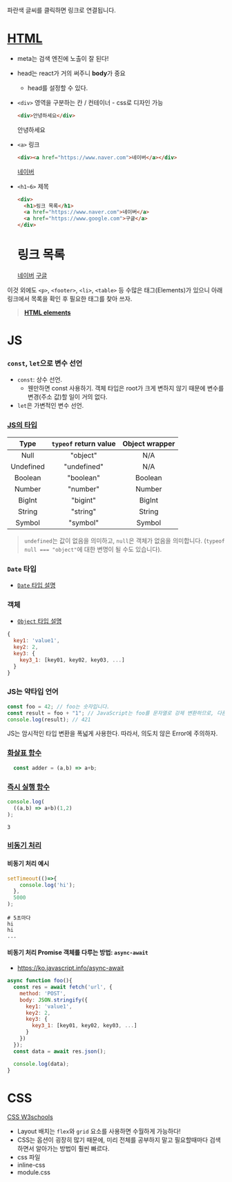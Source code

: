 파란색 글씨를 클릭하면 링크로 연결됩니다.

# [HTML](https://developer.mozilla.org/ko/docs/Web/HTML/Element)

- meta는 검색 엔진에 노출이 잘 된다!
- head는 react가 거의 써주니 **body**가 중요
  - head를 설정할 수 있다.

- `<div>` 영역을 구분하는 칸 / 컨테이너 - css로 디자인 가능
  ```html
  <div>안녕하세요</div>
  ```
  <div>안녕하세요</div>
- `<a>` 링크
  ```html
  <div><a href="https://www.naver.com">네이버</a></div>
  ```
  <div><a href="https://www.naver.com">네이버</a></div>
- `<h1~6>` 제목
  ```html
  <div>
    <h1>링크 목록</h1>
    <a href="https://www.naver.com">네이버</a>
    <a href="https://www.google.com">구글</a>
  </div>
  ```
  <div>
    <h1>링크 목록</h1>
    <a href="https://www.naver.com">네이버</a>
    <a href="https://www.google.com">구글</a>
  </div>

이것 외에도 `<p>`, `<footer>`, `<li>`, `<table>` 등 수많은 태그(Elements)가 있으니 아래 링크에서 목록을 확인 후 필요한 태그를 찾아 쓰자.

> **[HTML elements](https://www.w3schools.com/tags/default.asp)**

# JS

### `const`, `let`으로 변수 선언
- `const`: 상수 선언.
  - 웬만하면 const 사용하기. 객체 타입은 root가 크게 변하지 않기 때문에 변수를 변경(주소 값)할 일이 거의 없다.
- `let`은 가변적인 변수 선언.

### [JS의 타입](https://developer.mozilla.org/ko/docs/Web/JavaScript/Data_structures)

| Type | `typeof` return value | Object wrapper |
|:---:|:---:|:---:|
| Null |	"object" |	N/A |
| Undefined |	"undefined" |	N/A |
| Boolean | "boolean" |	Boolean |
| Number |	"number" | Number |
| BigInt |	"bigint" | BigInt |
| String |	"string" |	String |
| Symbol |	"symbol" |	Symbol |

> `undefined`는 값이 없음을 의미하고, `null`은 객체가 없음을 의미합니다. (`typeof null === "object"`에 대한 변명이 될 수도 있습니다).

### `Date` 타입
- [`Date` 타입 설명](https://developer.mozilla.org/ko/docs/Web/JavaScript/Reference/Global_Objects/Date)

### 객체
- [`Object` 타입 설명](https://developer.mozilla.org/ko/docs/Web/JavaScript/Data_structures#%EA%B0%9D%EC%B2%B4)
```js
{
  key1: 'value1',
  key2: 2,
  key3: {
    key3_1: [key01, key02, key03, ...]
  }
}
```

### JS는 약타입 언어
```js
const foo = 42; // foo는 숫자입니다.
const result = foo + "1"; // JavaScript는 foo를 문자열로 강제 변환하므로, 다른 피연산자와 연결할 수 있습니다.
console.log(result); // 421
```
JS는 암시적인 타입 변환을 폭넓게 사용한다. 따라서, 의도치 않은 Error에 주의하자.

### [화살표 함수](https://developer.mozilla.org/ko/docs/Web/JavaScript/Reference/Functions/Arrow_functions)

```js
  const adder = (a,b) => a+b;
```

### [즉시 실행 함수](https://velog.io/@hyowon_lee/JavaScript-%EC%A6%89%EC%8B%9C-%EC%8B%A4%ED%96%89-%ED%95%A8%EC%88%98)
```js
console.log(
  ((a,b) => a+b)(1,2)
);
```
```shell
3
```

### [비동기 처리](https://developer.mozilla.org/ko/docs/Web/JavaScript/Reference/Statements/async_function)

#### 비동기 처리 예시
```js
setTimeout(()=>{
    console.log('hi');
  },
  5000
);
```
```shell
# 5초마다
hi
hi
...
```

#### 비동기 처리 Promise 객체를 다루는 방법: `async-await`
- https://ko.javascript.info/async-await
```js
async function foo(){
  const res = await fetch('url', {
    method: 'POST',
    body: JSON.stringify({
      key1: 'value1',
      key2: 2,
      key3: {
        key3_1: [key01, key02, key03, ...]
      }
    })
  });
  const data = await res.json();

  console.log(data);
}
```

# CSS
[CSS W3schools](https://www.w3schools.com/css/default.asp)
- Layout 배치는 `flex`와 `grid` 요소를 사용하면 수월하게 가능하다!
- CSS는 옵션이 굉장히 많기 때문에, 미리 전체를 공부하지 말고 필요할때마다 검색하면서 알아가는 방법이 훨씬 빠르다.
- css 파일
- inline-css
- module.css